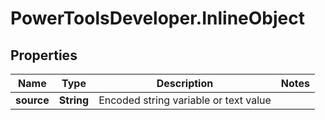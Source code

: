 # PowerToolsDeveloper.InlineObject

## Properties

Name | Type | Description | Notes
------------ | ------------- | ------------- | -------------
**source** | **String** | Encoded string variable or text value | 


